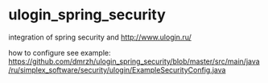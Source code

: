 # ulogin_spring_security
integration of spring security and http://www.ulogin.ru/ 

how to configure see example: https://github.com/dmrzh/ulogin_spring_security/blob/master/src/main/java/ru/simplex_software/security/ulogin/ExampleSecurityConfig.java 
